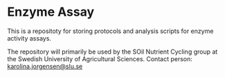 # Enzyme Assay
This is a repositoty for storing protocols and analysis scripts for enzyme activity assays.

The repository will primarily be used by the SOil Nutrient Cycling group at the Swedish University of Agricultural Sciences. 
Contact person: karolina.jorgensen@slu.se

